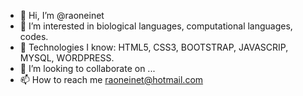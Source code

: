 - 👋 Hi, I’m @raoneinet
- 👀 I’m interested in biological languages, computational languages, codes.
- 🌱 Technologies I know: HTML5, CSS3, BOOTSTRAP, JAVASCRIP, MYSQL, WORDPRESS.
- 💞️ I’m looking to collaborate on ...
- 📫 How to reach me raoneinet@hotmail.com

<!---
raoneinet/raoneinet is a ✨ special ✨ repository because its `README.md` (this file) appears on your GitHub profile.
You can click the Preview link to take a look at your changes.
--->
